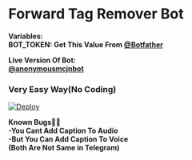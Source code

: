 <h1> Forward Tag Remover Bot</h1>

<b>Variables:</b><br>
  <b>BOT_TOKEN: Get This Value From <a href="https://telegram.dog/botfather">@Botfather</a></b>

<b>Live Version Of Bot:</b><br>
 <b><a href="https://telegram.dog/anonymousmcjnbot">@anonymousmcjnbot</a></b>

<h3>Very Easy Way(No Coding)</h3>
<a href="https://heroku.com/deploy?template=https://github.com/Cool-Dude-x
/
forward-Tag-Remover-Bot">
  <img src="https://www.herokucdn.com/deploy/button.svg" alt="Deploy">
</a>


<b>Known Bugs🐞🐞</b><br>
<b>-You Cant Add Caption To Audio<br>
   -But You Can Add Caption To Voice<br>
  (Both Are Not Same in Telegram)
</b>
